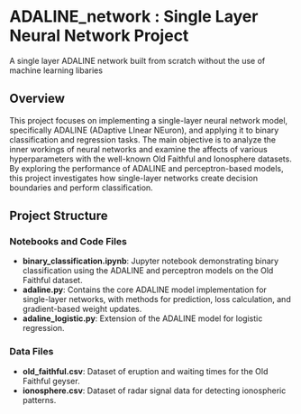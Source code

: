 # ADALINE_network : Single Layer Neural Network Project
A single layer ADALINE network built from scratch without the use of machine learning libaries

## Overview

This project focuses on implementing a single-layer neural network model, specifically ADALINE (ADaptive LInear NEuron), and applying it to binary classification and regression tasks. The main objective is to analyze the inner workings of neural networks and examine the affects of various hyperparameters with the well-known Old Faithful and Ionosphere datasets. By exploring the performance of ADALINE and perceptron-based models, this project investigates how single-layer networks create decision boundaries and perform classification.

## Project Structure

### Notebooks and Code Files

- **binary_classification.ipynb**: Jupyter notebook demonstrating binary classification using the ADALINE and perceptron models on the Old Faithful dataset.
- **adaline.py**: Contains the core ADALINE model implementation for single-layer networks, with methods for prediction, loss calculation, and gradient-based weight updates.
- **adaline_logistic.py**: Extension of the ADALINE model for logistic regression.

### Data Files

- **old_faithful.csv**: Dataset of eruption and waiting times for the Old Faithful geyser.
- **ionosphere.csv**: Dataset of radar signal data for detecting ionospheric patterns.
